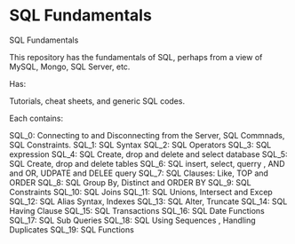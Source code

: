 # SQL Fundamentals 
 SQL Fundamentals 

This repository has the fundamentals of SQL, perhaps from a view of MySQL, Mongo, SQL Server, etc.

Has:

Tutorials, cheat sheets, and generic SQL codes.

Each contains:

SQL_0: Connecting to and Disconnecting from the Server, SQL Commnads, SQL Constraints.
SQL_1: SQL Syntax 
SQL_2: SQL Operators
SQL_3: SQL expression
SQL_4: SQL Create,  drop and delete and select  database
SQL_5: SQL Create,  drop and delete tables
SQL_6: SQL insert,  select,  querry , AND and OR, UDPATE and DELEE query
SQL_7: SQL Clauses: Like, TOP and ORDER
SQL_8: SQL Group By,  Distinct and  ORDER BY 
SQL_9: SQL Constraints
SQL_10: SQL Joins
SQL_11: SQL Unions, Intersect and Excep
SQL_12: SQL Alias Syntax, Indexes 
SQL_13: SQL Alter, Truncate 
SQL_14: SQL Having Clause
SQL_15: SQL Transactions
SQL_16: SQL Date Functions
SQL_17: SQL Sub Queries
SQL_18: SQL Using Sequences ,  Handling Duplicates
SQL_19: SQL Functions 

 
